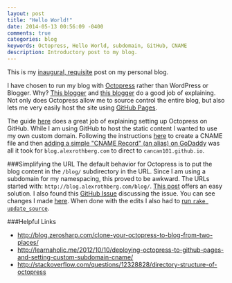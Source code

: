 ```yaml
---
layout: post
title: "Hello World!"
date: 2014-05-13 00:56:09 -0400
comments: true
categories: blog
keywords: Octopress, Hello World, subdomain, GitHub, CNAME
description: Introductory post to my blog.
---
```


This is my [inaugural, requisite](https://en.wikipedia.org/wiki/Hello_world_program) post on my personal blog.

I have chosen to run my blog with [Octopress](http://octopress.org/) rather than WordPress or Blogger. Why? [This blogger](http://decodize.com/html/moving-from-wordpress-to-octopress/) and [this blogger](http://blog.zerilliworks.net/blog/2013/03/16/why-octopress/) do a good job of explaining. Not only does Octopress allow me to source control the entire blog, but also lets me very easily host the site using [GitHub Pages](https://pages.github.com/).

<!-- more -->

The guide [here](http://octopress.org/docs/setup/) does a great job of explaining setting up Octopress on GitHub. While I am using GitHub to host the static content I wanted to use my own custom domain. Following the instructions [here](http://octopress.org/docs/deploying/github/#custom_domains) to create a CNAME file and then [adding a simple "CNAME Record" (an alias) on GoDaddy](http://support.godaddy.com/help/article/680/managing-dns-for-your-domain-names#cnames) was all it took for `blog.alexrothberg.com` to direct to `cancan101.github.io`.

###<a name="blog-path"></a>Simplifying the URL
The default behavior for Octopress is to put the blog content in the `/blog/` subdirectory in the URL. Since I am using a subdomain for my namespacing, this proved to be awkward. The URLs started with: `http://blog.alexrothberg.com/blog/`. [This post](http://xit0.org/2013/04/remove-redundant-slash-blog-prefix-from-octopress-website/) offers an easy solution. I also found this [GitHub Issue](https://github.com/imathis/octopress/issues/464) discussing the issue. You can see changes I made [here](https://github.com/cancan101/cancan101.github.io/commit/fa2778c349f7d60a16ed073c17702404d159206b). When done with the edits I also had to [run `rake update_source`](http://octopress.org/docs/updating/).

###Helpful Links

- http://blog.zerosharp.com/clone-your-octopress-to-blog-from-two-places/
- http://learnaholic.me/2012/10/10/deploying-octopress-to-github-pages-and-setting-custom-subdomain-cname/
- http://stackoverflow.com/questions/12328828/directory-structure-of-octopress
